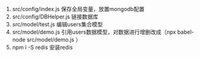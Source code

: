 1. src/config/index.js 保存全局变量，放置mongodb配置
2. src/config/DBHelper.js 链接数据库
3. src/model/test.js 编辑users集合模型
4. src/model/demo.js 引用users数据模型，对数据进行增删改成（npx babel-node src/model/demo.js ）
5. npm i -S redis 安装redis